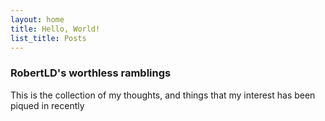 ```yaml
---
layout: home
title: Hello, World!
list_title: Posts
---
```



### RobertLD's worthless ramblings
This is the collection of my thoughts, and things that my interest has been piqued in recently
